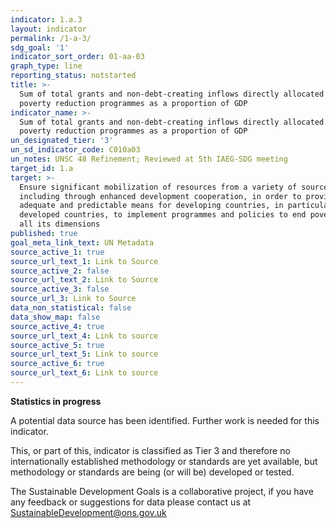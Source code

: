 ```yaml
---
indicator: 1.a.3
layout: indicator
permalink: /1-a-3/
sdg_goal: '1'
indicator_sort_order: 01-aa-03
graph_type: line
reporting_status: notstarted
title: >-
  Sum of total grants and non-debt-creating inflows directly allocated to
  poverty reduction programmes as a proportion of GDP
indicator_name: >-
  Sum of total grants and non-debt-creating inflows directly allocated to
  poverty reduction programmes as a proportion of GDP
un_designated_tier: '3'
un_sd_indicator_code: C010a03
un_notes: UNSC 48 Refinement; Reviewed at 5th IAEG-SDG meeting
target_id: 1.a
target: >-
  Ensure significant mobilization of resources from a variety of sources,
  including through enhanced development cooperation, in order to provide
  adequate and predictable means for developing countries, in particular least
  developed countries, to implement programmes and policies to end poverty in
  all its dimensions
published: true
goal_meta_link_text: UN Metadata
source_active_1: true
source_url_text_1: Link to Source
source_active_2: false
source_url_text_2: Link to Source
source_active_3: false
source_url_3: Link to Source
data_non_statistical: false
data_show_map: false
source_active_4: true
source_url_text_4: Link to source
source_active_5: true
source_url_text_5: Link to source
source_active_6: true
source_url_text_6: Link to source
---
```

**Statistics in progress**               

A potential data source has been identified. Further work is needed for this indicator.

This, or part of this, indicator is classified as Tier 3 and therefore no internationally established methodology or standards are yet available, but methodology or standards are being (or will be) developed or tested.

The Sustainable Development Goals is a collaborative project, if you have any feedback or suggestions for data please contact us at <SustainableDevelopment@ons.gov.uk>
